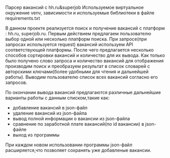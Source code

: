 Парсер вакансий с hh.ru&superjob
Используемое виртуальное окружение venv, зависимости и используемые библиотеки в файле requirements.txt

В данном проекте реализуется поиск и получение вакансий с платформ : hh.ru, superjob.ru.
Первым действием предлагаем пользователю выбор одной или несколько платформ поиска.
При запросе(при запросах используется request) вакансий используем API соответствующей платформы.
После чего предлагается несколько способов сортировки вакансий и количество для их вывода.
Как только было получено слово запроса и количество вакансий для отображения производим поиск и преобразуем результат в список словарей с авторскими ключами(более удобными для чтения и дальнейшей работы).
Выводим пользователю список всех вакансий согласно его запросов.

По окончании вывода вакансий предлагаются различные дальнейшие варианты работы с данным списком,такие как:
- добавление вакансий в json-файл
- удаление вакансий из json-файла
- вывод полной информации о вакансии из json-файла
- сравнение по заработной плате вакансий(по id вакансии) в json-файле
- выход из программы

При каждом новом использовании программы json-файл расширяется,что позволяет сохранять уже добавленые вакансии.
